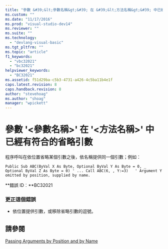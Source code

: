 ```yaml
---
title: "參數 &#39;&lt;參數名稱&gt;&#39; 在 &#39;&lt;方法名稱&gt;&#39; 中已經有符合的省略引數 | Microsoft Docs"
ms.custom: ""
ms.date: "11/17/2016"
ms.prod: "visual-studio-dev14"
ms.reviewer: ""
ms.suite: ""
ms.technology: 
  - "devlang-visual-basic"
ms.tgt_pltfrm: ""
ms.topic: "article"
f1_keywords: 
  - "vbc32021"
  - "bc32021"
helpviewer_keywords: 
  - "BC32021"
ms.assetid: f51d29ba-c5b3-4731-a426-4c5ba11b4e1f
caps.latest.revision: 8
caps.handback.revision: 8
author: "stevehoag"
ms.author: "shoag"
manager: "wpickett"
---
```

# 參數 &#39;&lt;參數名稱&gt;&#39; 在 &#39;&lt;方法名稱&gt;&#39; 中已經有符合的省略引數
程序呼叫在依位置省略某個引數之後，依名稱提供同一個引數；例如：  
  
```  
Public Sub ABC(ByVal X As Byte, Optional ByVal Y As Byte = 0, _ Optional ByVal Z As Byte = 0) ' ... Call ABC(6, , Y:=3)   ' Argument Y omitted by position, supplied by name.  
```  
  
 **錯誤 ID︰**BC32021  
  
### 更正這個錯誤  
  
-   依位置提供引數，或移除省略引數的逗號。  
  
## 請參閱  
 [Passing Arguments by Position and by Name](/dotnet/visual-basic/programming-guide/language-features/procedures/passing-arguments-by-position-and-by-name)